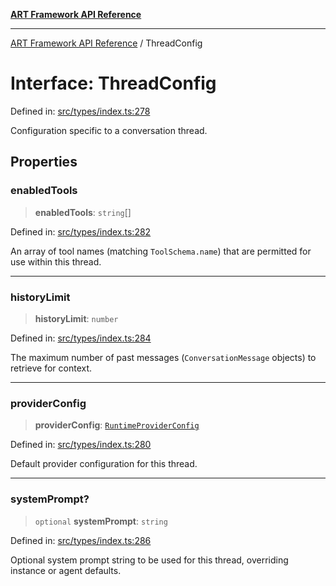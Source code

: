 [**ART Framework API Reference**](../README.md)

***

[ART Framework API Reference](../README.md) / ThreadConfig

# Interface: ThreadConfig

Defined in: [src/types/index.ts:278](https://github.com/hashangit/ART/blob/a8524de337702d2ec210d86aff2464ac0aeed73e/src/types/index.ts#L278)

Configuration specific to a conversation thread.

## Properties

### enabledTools

> **enabledTools**: `string`[]

Defined in: [src/types/index.ts:282](https://github.com/hashangit/ART/blob/a8524de337702d2ec210d86aff2464ac0aeed73e/src/types/index.ts#L282)

An array of tool names (matching `ToolSchema.name`) that are permitted for use within this thread.

***

### historyLimit

> **historyLimit**: `number`

Defined in: [src/types/index.ts:284](https://github.com/hashangit/ART/blob/a8524de337702d2ec210d86aff2464ac0aeed73e/src/types/index.ts#L284)

The maximum number of past messages (`ConversationMessage` objects) to retrieve for context.

***

### providerConfig

> **providerConfig**: [`RuntimeProviderConfig`](RuntimeProviderConfig.md)

Defined in: [src/types/index.ts:280](https://github.com/hashangit/ART/blob/a8524de337702d2ec210d86aff2464ac0aeed73e/src/types/index.ts#L280)

Default provider configuration for this thread.

***

### systemPrompt?

> `optional` **systemPrompt**: `string`

Defined in: [src/types/index.ts:286](https://github.com/hashangit/ART/blob/a8524de337702d2ec210d86aff2464ac0aeed73e/src/types/index.ts#L286)

Optional system prompt string to be used for this thread, overriding instance or agent defaults.
